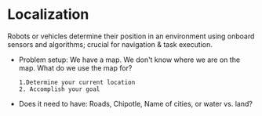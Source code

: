# Localization

Robots or vehicles determine their position in an environment using onboard sensors and algorithms; crucial for navigation & task execution.
  - Problem setup: We have a map. We don't know where we are on the map.
      What do we use the map for?
    
        1.Determine your current location
        2. Accomplish your goal
  - Does it need to have: Roads, Chipotle, Name of cities, or water vs. land?
